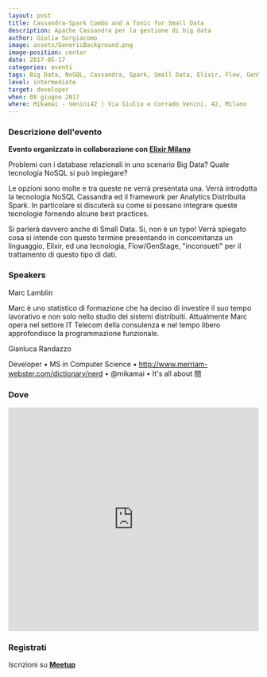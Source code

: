 ```yaml
---
layout: post
title: Cassandra-Spark Combo and a Tonic for Small Data
description: Apache Cassandra per la gestione di big data
author: Giulia Sorgiacomo
image: assets/GenericBackground.png
image-position: center
date: 2017-05-17
categories: eventi
tags: Big Data, NoSQL, Cassandra, Spark, Small Data, Elixir, Flow, GenStage, elixir Milano
level: intermediate
target: developer
when: 08 giugno 2017
where: Mikamai - Venini42 | Via Giulio e Corrado Venini, 42, Milano
---
```


### Descrizione dell'evento

<strong>Evento organizzato in collaborazione con <a href="https://www.meetup.com/it-IT/Elixir-Milano/">Elixir Milano</a></strong>

Problemi con i database relazionali in uno scenario Big Data? Quale tecnologia NoSQL si può impiegare? 

Le opzioni sono molte e tra queste ne verrà presentata una. Verrà introdotta la tecnologia NoSQL Cassandra ed il framework per Analytics Distribuita Spark. In particolare si discuterà su come si possano integrare queste tecnologie fornendo alcune best practices. 

Si parlerà davvero anche di Small Data. Si, non è un typo! Verrà spiegato cosa si intende con questo termine presentando in concomitanza un linguaggio, Elixir, ed una tecnologia, Flow/GenStage, "inconsueti" per il trattamento di questo tipo di dati.


### Speakers

Marc Lamblin

Marc è uno statistico di formazione che ha deciso di investire il suo tempo lavorativo e non solo nello studio dei sistemi distribuiti. Attualmente Marc opera nel settore IT Telecom della consulenza e nel tempo libero approfondisce la programmazione funzionale.

Gianluca Randazzo

Developer • MS in Computer Science • <a href="http://www.merriam-webster.com/dictionary/nerd" target="_blank">http://www.merriam-webster.com/dictionary/nerd</a> • @mikamai • It's all about 間

### Dove

<iframe src="https://www.google.com/maps/embed?pb=!1m14!1m8!1m3!1d11187.8968576415!2d9.215694!3d45.490464!3m2!1i1024!2i768!4f13.1!3m3!1m2!1s0x0%3A0x25e0caaa3e7e8d5a!2sMikamai!5e0!3m2!1sit!2sit!4v1495027437147" width="100%" height="450" frameborder="0" style="border:0" allowfullscreen></iframe>

### Registrati

Iscrizioni su <a href="http://meetu.ps/e/CRjDz/zWygT/f" target="_blank"><strong>Meetup</strong></a>
